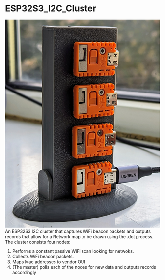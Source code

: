 # ESP32S3_I2C_Cluster
![Cluster](./images/cluster.jpg)
An ESP32S3 I2C cluster that captures WiFi beacon packets and outputs records that allow for a Network map to be drawn using the .dot process. The cluster consists four nodes: 

1. Performs a constant passive WiFi scan looking for netwoks.
2. Collects WiFi beacon packets.
3. Maps Mac addresses to vendor OUI 
4. (The master) polls each of the nodes for new data and outputs records accordingly
